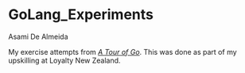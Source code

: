 # GoLang_Experiments

Asami De Almeida

My exercise attempts from *[A Tour of Go](https://go.dev/tour)*. This was done as part of my upskilling at Loyalty New Zealand.